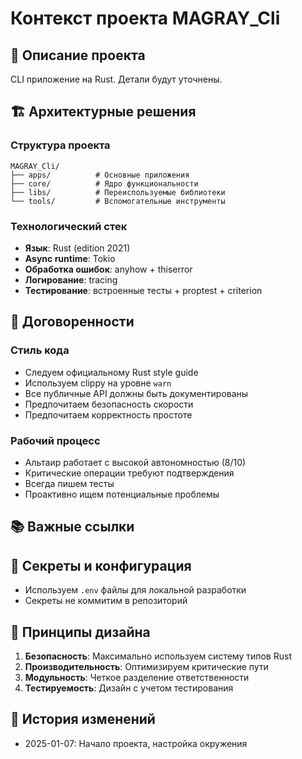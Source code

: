 # Контекст проекта MAGRAY_Cli

## 📝 Описание проекта
CLI приложение на Rust. Детали будут уточнены.

## 🏗️ Архитектурные решения

### Структура проекта
```
MAGRAY_Cli/
├── apps/          # Основные приложения
├── core/          # Ядро функциональности
├── libs/          # Переиспользуемые библиотеки
└── tools/         # Вспомогательные инструменты
```

### Технологический стек
- **Язык**: Rust (edition 2021)
- **Async runtime**: Tokio
- **Обработка ошибок**: anyhow + thiserror
- **Логирование**: tracing
- **Тестирование**: встроенные тесты + proptest + criterion

## 🤝 Договоренности

### Стиль кода
- Следуем официальному Rust style guide
- Используем clippy на уровне `warn`
- Все публичные API должны быть документированы
- Предпочитаем безопасность скорости
- Предпочитаем корректность простоте

### Рабочий процесс
- Альтаир работает с высокой автономностью (8/10)
- Критические операции требуют подтверждения
- Всегда пишем тесты
- Проактивно ищем потенциальные проблемы

## 📚 Важные ссылки

## 🔐 Секреты и конфигурация
- Используем `.env` файлы для локальной разработки
- Секреты не коммитим в репозиторий

## 🎨 Принципы дизайна
1. **Безопасность**: Максимально используем систему типов Rust
2. **Производительность**: Оптимизируем критические пути
3. **Модульность**: Четкое разделение ответственности
4. **Тестируемость**: Дизайн с учетом тестирования

## 📅 История изменений
- 2025-01-07: Начало проекта, настройка окружения